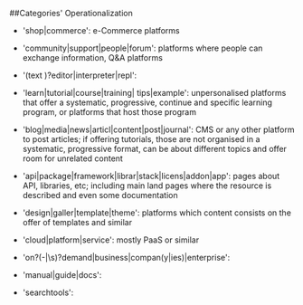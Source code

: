##Categories' Operationalization


* 'shop|commerce': e-Commerce platforms

* 'community|support|people|forum': platforms where people can exchange information, Q&A platforms

* '(text )?editor|interpreter|repl':

* 'learn|tutorial|course|training| tips|example': unpersonalised platforms that offer a systematic, progressive, continue and specific learning program, or platforms that host those program

* 'blog|media|news|articl|content|post|journal': CMS or any other platform to post articles; if offering tutorials, those are not organised in a systematic, progressive format, can be about different topics and offer room for unrelated content

* 'api|package|framework|librar|stack|licens|addon|app': pages about API, libraries, etc; including main land pages where the resource is described and even some documentation

* 'design|galler|template|theme': platforms which content consists on the offer of templates and similar

* 'cloud|platform|service': mostly PaaS or similar

* 'on?(-|\s)?demand|business|compan(y|ies)|enterprise': 

* 'manual|guide|docs': 

* 'searchtools': 
